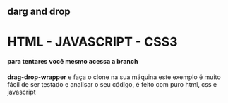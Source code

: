 ## darg and drop

# HTML - JAVASCRIPT - CSS3

#### para tentares você mesmo acessa a branch
**drag-drop-wrapper** e faça o clone na sua máquina
este exemplo é muito fácil de ser testado e analisar o seu código, é feito com puro html, css e javascript
